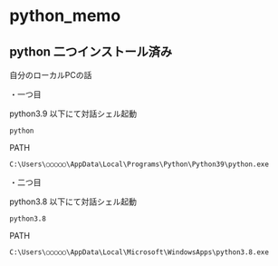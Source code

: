 # python_memo

## python 二つインストール済み
自分のローカルPCの話

・一つ目

python3.9 以下にて対話シェル起動
```
python
```
PATH

```
C:\Users\○○○○○\AppData\Local\Programs\Python\Python39\python.exe
```
・二つ目

python3.8 以下にて対話シェル起動
```
python3.8
```
PATH

```
C:\Users\○○○○○\AppData\Local\Microsoft\WindowsApps\python3.8.exe
```

